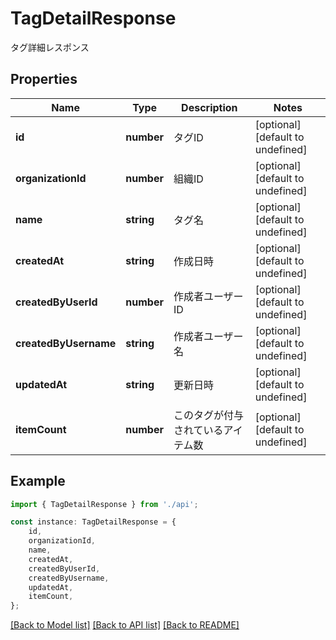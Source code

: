 # TagDetailResponse

タグ詳細レスポンス

## Properties

Name | Type | Description | Notes
------------ | ------------- | ------------- | -------------
**id** | **number** | タグID | [optional] [default to undefined]
**organizationId** | **number** | 組織ID | [optional] [default to undefined]
**name** | **string** | タグ名 | [optional] [default to undefined]
**createdAt** | **string** | 作成日時 | [optional] [default to undefined]
**createdByUserId** | **number** | 作成者ユーザーID | [optional] [default to undefined]
**createdByUsername** | **string** | 作成者ユーザー名 | [optional] [default to undefined]
**updatedAt** | **string** | 更新日時 | [optional] [default to undefined]
**itemCount** | **number** | このタグが付与されているアイテム数 | [optional] [default to undefined]

## Example

```typescript
import { TagDetailResponse } from './api';

const instance: TagDetailResponse = {
    id,
    organizationId,
    name,
    createdAt,
    createdByUserId,
    createdByUsername,
    updatedAt,
    itemCount,
};
```

[[Back to Model list]](../README.md#documentation-for-models) [[Back to API list]](../README.md#documentation-for-api-endpoints) [[Back to README]](../README.md)
